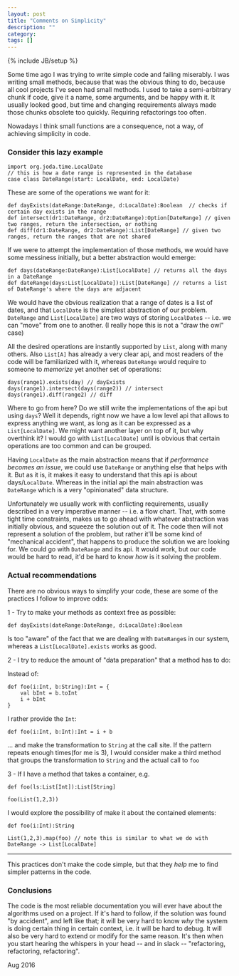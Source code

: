 ```yaml
---
layout: post
title: "Comments on Simplicity"
description: ""
category:
tags: []
---
```

{% include JB/setup %}

Some time ago I was trying to write simple code and failing miserably. I was writing small methods, because that was the obvious thing to do, because all cool projects I've seen had small methods. I used to take a semi-arbitrary chunk if code, give it a name, some arguments, and be happy with it. It usually looked good, but time and changing requirements always made those chunks obsolete too quickly. Requiring refactorings too often. 

Nowadays I think small functions are a consequence, not a way, of achieving simplicity in code.

### Consider this lazy example

~~~
import org.joda.time.LocalDate
// this is how a date range is represented in the database
case class DateRange(start: LocalDate, end: LocalDate)
~~~

These are some of the operations we want for it:

~~~
def dayExists(dateRange:DateRange, d:LocalDate):Boolean  // checks if certain day exists in the range
def intersect(dr1:DateRange, dr2:DateRange):Option[DateRange] // given two ranges, return the intersection, or nothing
def diff(dr1:DateRange, dr2:DateRange):List[DateRange] // given two ranges, return the ranges that are not shared

~~~

If we were to attempt the implementation of those methods, we would have some messiness initially, but a better abstraction would emerge:

~~~
def days(dateRange:DateRange):List[LocalDate] // returns all the days in a DateRange
def dateRange(days:List[LocalDate]):List[DateRange] // returns a list of DateRange's where the days are adjacent

~~~

We would have the obvious realization that a range of dates is a list of dates, and that `LocalDate` is the simplest abstraction of our problem. `DateRange` and `List[LocalDate]` are two ways of storing `LocalDate`s -- i.e. we can "move" from one to another. (I really hope this is not a "draw the owl" case)

All the desired operations are instantly supported by `List`, along with many others. Also `List[A]` has already a very clear api, and most readers of the code will be familiarized with it, whereas `DateRange` would require to someone to *memorize* yet another set of operations:


~~~
days(range1).exists(day) // dayExists
days(range1).intersect(days(range2)) // intersect
days(range1).diff(range2) // diff
~~~


Where to go from here? Do we still write the implementations of the api but using `days`? Well it depends, right now we have a low level api that allows to express anything we want, as long as it can be expressed as a `List[LocalDate]`. We might want another layer on top of it, but why overthink it? I would go with `List[LocalDate]` until is obvious that certain operations are too common and can be grouped.

Having `LocalDate` as the main abstraction means that if _performance becomes an issue_, we could use `DateRange` or anything else that helps with it. But as it is, it makes it easy to understand that this api is about days/`LocalDate`. Whereas in the initial api the main abstraction was `DateRange` which is a very "opinionated" data structure.

Unfortunately we usually work with conflicting requirements, usually described in a very imperative manner -- i.e. a flow chart. That, with some tight time constraints, makes us to go ahead with whatever abstraction was initially obvious, and squeeze the solution out of it. The code then will not represent a solution of the problem, but rather it'll be some kind of "mechanical accident", that happens to produce the solution we are looking for. We could go with `DateRange` and its api. It would work, but our code would be hard to read, it'd be hard to know *how* is it solving the problem.

### Actual recommendations

There are no obvious ways to simplify your code, these are some of the practices I follow to improve odds:

1 -  Try to make your methods as context free as possible:

~~~
def dayExists(dateRange:DateRange, d:LocalDate):Boolean  
~~~

Is too "aware" of the fact that we are dealing with `DateRange`s in our system, whereas a `List[LocalDate].exists` works as good.

2 - I try to reduce the amount of "data preparation" that a method has to do:

Instead of:

~~~
def foo(i:Int, b:String):Int = {
    val bInt = b.toInt
    i + bInt
}
~~~

I rather provide the `Int`:

~~~ 
def foo(i:Int, b:Int):Int = i + b
~~~

... and make the transformation to `String` at the call site. If the pattern repeats enough times(for me is 3), I would consider make a third method that groups the transformation to `String` and the actual call to `foo`

3 - If I have a method that takes a container, e.g.


~~~
def foo(ls:List[Int]):List[String]

foo(List(1,2,3)) 
~~~

I would explore the possibility of make it about the contained elements:

~~~
def foo(i:Int):String

List(1,2,3).map(foo) // note this is similar to what we do with DateRange -> List[LocalDate]
~~~

---
This practices don't make the code simple, but that they *help* me to find simpler patterns in the code.

### Conclusions

The code is the most reliable documentation you will ever have about the algorithms used on a project. If it's hard to follow, if the solution was found "by accident", and left like that; it will be very hard to know _why_ the system is doing certain thing in certain context, i.e. it will be hard to debug. It will also be very hard to extend or modify for the same reason. It's then when you start hearing the whispers in your head -- and in slack -- "refactoring, refactoring, refactoring". 

Aug 2016

